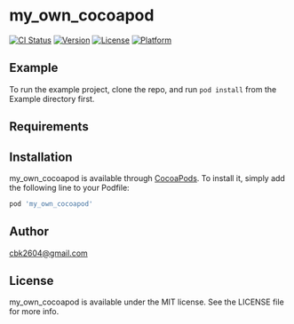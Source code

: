 # my_own_cocoapod

[![CI Status](https://img.shields.io/travis/cbk2604@gmail.com/my_own_cocoapod.svg?style=flat)](https://travis-ci.org/cbk2604@gmail.com/my_own_cocoapod)
[![Version](https://img.shields.io/cocoapods/v/my_own_cocoapod.svg?style=flat)](https://cocoapods.org/pods/my_own_cocoapod)
[![License](https://img.shields.io/cocoapods/l/my_own_cocoapod.svg?style=flat)](https://cocoapods.org/pods/my_own_cocoapod)
[![Platform](https://img.shields.io/cocoapods/p/my_own_cocoapod.svg?style=flat)](https://cocoapods.org/pods/my_own_cocoapod)

## Example

To run the example project, clone the repo, and run `pod install` from the Example directory first.

## Requirements

## Installation

my_own_cocoapod is available through [CocoaPods](https://cocoapods.org). To install
it, simply add the following line to your Podfile:

```ruby
pod 'my_own_cocoapod'
```

## Author

cbk2604@gmail.com

## License

my_own_cocoapod is available under the MIT license. See the LICENSE file for more info.
